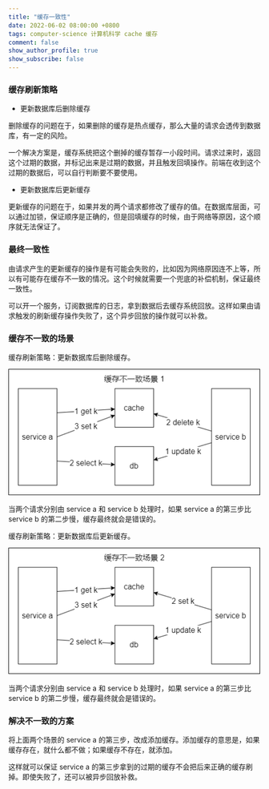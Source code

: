 ```yaml
---
title: "缓存一致性"
date: 2022-06-02 08:00:00 +0800
tags: computer-science 计算机科学 cache 缓存
comment: false
show_author_profile: true
show_subscribe: false
---
```


### 缓存刷新策略

- 更新数据库后删除缓存

删除缓存的问题在于，如果删除的缓存是热点缓存，那么大量的请求会透传到数据库，有一定的风险。

一个解决方案是，缓存系统把这个删掉的缓存暂存一小段时间。请求过来时，返回这个过期的数据，并标记出来是过期的数据，并且触发回填操作。前端在收到这个过期的数据后，可以自行判断要不要使用。

- 更新数据库后更新缓存

更新缓存的问题在于，如果并发的两个请求都修改了缓存的值。在数据库层面，可以通过加锁，保证顺序是正确的，但是回填缓存的时候，由于网络等原因，这个顺序就无法保证了。

### 最终一致性

由请求产生的更新缓存的操作是有可能会失败的，比如因为网络原因连不上等，所以有可能存在缓存不一致的情况。这个时候就需要一个兜底的补偿机制，保证最终一致性。

可以开一个服务，订阅数据库的日志，拿到数据后去缓存系统回放。这样如果由请求触发的刷新缓存操作失败了，这个异步回放的操作就可以补救。

### 缓存不一致的场景

缓存刷新策略：更新数据库后删除缓存。

<div style="text-align: center; margin: 5px auto">
<img src="/image/computer-science/cache/cache-coherence_incoherence-01.drawio.png">
</div>

当两个请求分别由 service a 和 service b 处理时，如果 service a 的第三步比 service b 的第二步慢，缓存最终就会是错误的。

缓存刷新策略：更新数据库后更新缓存。

<div style="text-align: center; margin: 5px auto">
<img src="/image/computer-science/cache/cache-coherence_incoherence-02.drawio.png">
</div>

当两个请求分别由 service a 和 service b 处理时，如果 service a 的第三步比 service b 的第二步慢，缓存最终就会是错误的。

### 解决不一致的方案

将上面两个场景的 service a 的第三步，改成添加缓存。添加缓存的意思是，如果缓存存在，就什么都不做；如果缓存不存在，就添加。

这样就可以保证 service a 的第三步拿到的过期的缓存不会把后来正确的缓存刷掉。即使失败了，还可以被异步回放补救。
